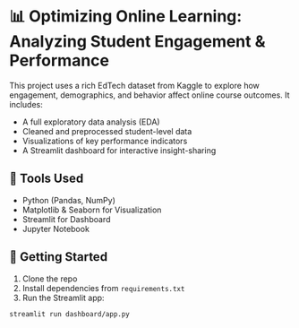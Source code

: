 # 📊 Optimizing Online Learning: Analyzing Student Engagement & Performance

This project uses a rich EdTech dataset from Kaggle to explore how engagement, demographics, and behavior affect online course outcomes. It includes:
- A full exploratory data analysis (EDA)
- Cleaned and preprocessed student-level data
- Visualizations of key performance indicators
- A Streamlit dashboard for interactive insight-sharing

## 🧰 Tools Used
- Python (Pandas, NumPy)
- Matplotlib & Seaborn for Visualization
- Streamlit for Dashboard
- Jupyter Notebook

## 🚀 Getting Started
1. Clone the repo
2. Install dependencies from `requirements.txt`
3. Run the Streamlit app:
```bash
streamlit run dashboard/app.py
